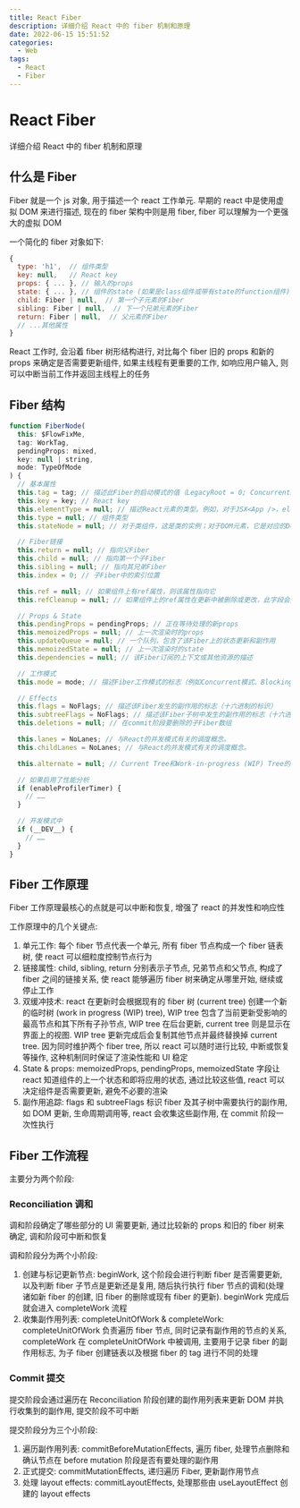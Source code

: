 ```yaml
---
title: React Fiber
description: 详细介绍 React 中的 fiber 机制和原理
date: 2022-06-15 15:51:52
categories:
  - Web
tags:
  - React
  - Fiber
---
```


# React Fiber

详细介绍 React 中的 fiber 机制和原理

## 什么是 Fiber

Fiber 就是一个 js 对象, 用于描述一个 react 工作单元. 早期的 react 中是使用虚拟 DOM 来进行描述, 现在的 fiber 架构中则是用 fiber, fiber 可以理解为一个更强大的虚拟 DOM

一个简化的 fiber 对象如下:

```js
{
  type: 'h1',  // 组件类型
  key: null,   // React key
  props: { ... }, // 输入的props
  state: { ... }, // 组件的state (如果是class组件或带有state的function组件)
  child: Fiber | null,  // 第一个子元素的Fiber
  sibling: Fiber | null,  // 下一个兄弟元素的Fiber
  return: Fiber | null,  // 父元素的Fiber
  // ...其他属性
}
```

React 工作时, 会沿着 fiber 树形结构进行, 对比每个 fiber 旧的 props 和新的 props 来确定是否需要更新组件, 如果主线程有更重要的工作, 如响应用户输入, 则可以中断当前工作并返回主线程上的任务

## Fiber 结构

```js
function FiberNode(
  this: $FlowFixMe,
  tag: WorkTag,
  pendingProps: mixed,
  key: null | string,
  mode: TypeOfMode
) {
  // 基本属性
  this.tag = tag; // 描述此Fiber的启动模式的值（LegacyRoot = 0; ConcurrentRoot = 1）
  this.key = key; // React key
  this.elementType = null; // 描述React元素的类型。例如，对于JSX<App />，elementType是App
  this.type = null; // 组件类型
  this.stateNode = null; // 对于类组件，这是类的实例；对于DOM元素，它是对应的DOM节点。

  // Fiber链接
  this.return = null; // 指向父Fiber
  this.child = null; // 指向第一个子Fiber
  this.sibling = null; // 指向其兄弟Fiber
  this.index = 0; // 子Fiber中的索引位置

  this.ref = null; // 如果组件上有ref属性，则该属性指向它
  this.refCleanup = null; // 如果组件上的ref属性在更新中被删除或更改，此字段会用于追踪需要清理的旧ref

  // Props & State
  this.pendingProps = pendingProps; // 正在等待处理的新props
  this.memoizedProps = null; // 上一次渲染时的props
  this.updateQueue = null; // 一个队列，包含了该Fiber上的状态更新和副作用
  this.memoizedState = null; // 上一次渲染时的state
  this.dependencies = null; // 该Fiber订阅的上下文或其他资源的描述

  // 工作模式
  this.mode = mode; // 描述Fiber工作模式的标志（例如Concurrent模式、Blocking模式等）。

  // Effects
  this.flags = NoFlags; // 描述该Fiber发生的副作用的标志（十六进制的标识）
  this.subtreeFlags = NoFlags; // 描述该Fiber子树中发生的副作用的标志（十六进制的标识）
  this.deletions = null; // 在commit阶段要删除的子Fiber数组

  this.lanes = NoLanes; // 与React的并发模式有关的调度概念。
  this.childLanes = NoLanes; // 与React的并发模式有关的调度概念。

  this.alternate = null; // Current Tree和Work-in-progress (WIP) Tree的互相指向对方tree里的对应单元

  // 如果启用了性能分析
  if (enableProfilerTimer) {
    // ……
  }

  // 开发模式中
  if (__DEV__) {
    // ……
  }
}
```

## Fiber 工作原理

Fiber 工作原理最核心的点就是可以中断和恢复, 增强了 react 的并发性和响应性

工作原理中的几个关键点:

1. 单元工作: 每个 fiber 节点代表一个单元, 所有 fiber 节点构成一个 fiber 链表树, 使 react 可以细粒度控制节点行为
2. 链接属性: child, sibling, return 分别表示子节点, 兄弟节点和父节点, 构成了 fiber 之间的链接关系, 使 react 能够遍历 fiber 树来确定从哪里开始, 继续或停止工作
3. 双缓冲技术: react 在更新时会根据现有的 fiber 树 (current tree) 创建一个新的临时树 (work in progress (WIP) tree), WIP tree 包含了当前更新受影响的最高节点和其下所有子孙节点, WIP tree 在后台更新, current tree 则是显示在界面上的视图. WIP tree 更新完成后会复制其他节点并最终替换掉 current tree. 因为同时维护两个 fiber tree, 所以 react 可以随时进行比较, 中断或恢复等操作, 这种机制同时保证了渲染性能和 UI 稳定
4. State & props: memoizedProps, pendingProps, memoizedState 字段让 react 知道组件的上一个状态和即将应用的状态, 通过比较这些值, react 可以决定组件是否需要更新, 避免不必要的渲染
5. 副作用追踪: flags 和 subtreeFlags 标识 fiber 及其子树中需要执行的副作用, 如 DOM 更新, 生命周期调用等, react 会收集这些副作用, 在 commit 阶段一次性执行

## Fiber 工作流程

主要分为两个阶段:

### Reconciliation 调和

调和阶段确定了哪些部分的 UI 需要更新, 通过比较新的 props 和旧的 fiber 树来确定, 调和阶段可中断和恢复

调和阶段分为两个小阶段:

1. 创建与标记更新节点: beginWork, 这个阶段会进行判断 fiber 是否需要更新, 以及判断 fiber 子节点是更新还是复用, 随后执行执行 fiber 节点的调和(处理诸如新 fiber 的创建, 旧 fiber 的删除或现有 fiber 的更新). beginWork 完成后就会进入 completeWork 流程
2. 收集副作用列表: completeUnitOfWork & completeWork: completeUnitOfWork 负责遍历 fiber 节点, 同时记录有副作用的节点的关系, completeWork 在 completeUnitOfWork 中被调用, 主要用于记录 fiber 的副作用标志, 为子 fiber 创建链表以及根据 fiber 的 tag 进行不同的处理

### Commit 提交

提交阶段会通过遍历在 Reconciliation 阶段创建的副作用列表来更新 DOM 并执行收集到的副作用, 提交阶段不可中断

提交阶段分为三个小阶段:

1. 遍历副作用列表: commitBeforeMutationEffects, 遍历 fiber, 处理节点删除和确认节点在 before mutation 阶段是否有要处理的副作用
2. 正式提交: commitMutationEffects, 递归遍历 Fiber, 更新副作用节点
3. 处理 layout effects: commitLayoutEffects, 处理那些由 useLayoutEffect 创建的 layout effects

